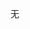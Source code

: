 无

<!---
MZZG/MZZG is a ✨ special ✨ repository because its `README.md` (this file) appears on your GitHub profile.
You can click the Preview link to take a look at your changes.
--->
